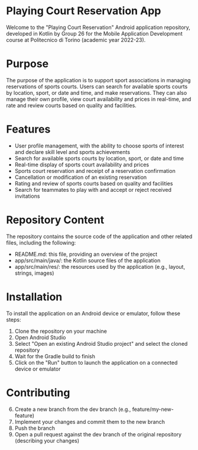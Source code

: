# Playing Court Reservation App
Welcome to the "Playing Court Reservation" Android application repository, developed in Kotlin by Group 26 for the Mobile Application Development course at Politecnico di Torino (academic year 2022-23).

# Purpose
The purpose of the application is to support sport associations in managing reservations of sports courts. Users can search for available sports courts by location, sport, or date and time, and make reservations. They can also manage their own profile, view court availability and prices in real-time, and rate and review courts based on quality and facilities.

# Features
* User profile management, with the ability to choose sports of interest and declare skill level and sports achievements
* Search for available sports courts by location, sport, or date and time
* Real-time display of sports court availability and prices
* Sports court reservation and receipt of a reservation confirmation
* Cancellation or modification of an existing reservation
* Rating and review of sports courts based on quality and facilities
* Search for teammates to play with and accept or reject received invitations

# Repository Content
The repository contains the source code of the application and other related files, including the following:
* README.md: this file, providing an overview of the project
* app/src/main/java/: the Kotlin source files of the application
* app/src/main/res/: the resources used by the application (e.g., layout, strings, images)

# Installation
To install the application on an Android device or emulator, follow these steps:
1. Clone the repository on your machine
2. Open Android Studio
3. Select "Open an existing Android Studio project" and select the cloned repository
4. Wait for the Gradle build to finish
5. Click on the "Run" button to launch the application on a connected device or emulator

# Contributing
6. Create a new branch from the dev branch (e.g., feature/my-new-feature)
7. Implement your changes and commit them to the new branch
8. Push the branch
9. Open a pull request against the dev branch of the original repository (describing your changes)
